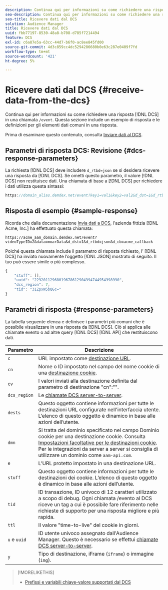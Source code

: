 ```yaml
---
description: Continua qui per informazioni su come richiedere una risposta DCS in una chiamata /event. Questa sezione include un esempio di risposta e le definizioni per gli elementi dati comuni in una risposta.
seo-description: Continua qui per informazioni su come richiedere una risposta DCS in una chiamata /event. Questa sezione include un esempio di risposta e le definizioni per gli elementi dati comuni in una risposta.
seo-title: Ricevere dati dal DCS
solution: Audience Manager
title: Ricevere dati dal DCS
uuid: fbb77197-8530-48a8-b708-d785f7214494
feature: DCS
exl-id: c6a87e5a-63cc-44d7-b6f0-ac8ee845fd00
source-git-commit: 4d3c859cc4dc5294286680b0e63c287e0409f7fd
workflow-type: tm+mt
source-wordcount: '421'
ht-degree: 5%

---
```


# Ricevere dati dal DCS {#receive-data-from-the-dcs}

Continua qui per informazioni su come richiedere una risposta [!DNL DCS] in una chiamata `/event`. Questa sezione include un esempio di risposta e le definizioni per gli elementi dati comuni in una risposta.

Prima di esaminare questo contenuto, consulta [Inviare dati al DCS](../../../api/dcs-intro/dcs-event-calls/dcs-url-send.md).

## Parametri di risposta DCS: Revisione {#dcs-response-parameters}

La richiesta [!DNL DCS] deve includere `d_rtbd=json` se si desidera ricevere una risposta da [!DNL DCS]. Se ometti questo parametro, il valore [!DNL DCS] non restituisce dati. Una chiamata di base a [!DNL DCS] per richiedere i dati utilizza questa sintassi:

```js
https://domain_alias.demdex.net/event?key1=val1&key2=val2&d_dst=1&d_rtbd=json&d_cb=callback
```

## Risposta di esempio {#sample-response}

Ricorda che dalla documentazione [Invia dati a DCS](../../../api/dcs-intro/dcs-event-calls/dcs-url-send.md), l&#39;azienda fittizia [!DNL Acme, Inc.] ha effettuato questa chiamata:

`https://acme_aam_domain.demdex.net/event?videoTypeID=2&data=moarData&d_dst=1&d_rtbd=json&d_cb=acme_callback`

Poiché questa chiamata include il parametro di risposta richiesto, l’ [!DNL DCS] ha inviato nuovamente l’oggetto [!DNL JSON] mostrato di seguito. Il tuo può essere simile o più complesso.

```js
{
    "stuff": [],
    "uuid": "22920112968019678612904394744954398990",
    "dcs_region": 7,
    "tid": "31ZpxW5bQGc="
}
```

## Parametri di risposta {#response-parameters}

La tabella seguente elenca e definisce i parametri più comuni che è possibile visualizzare in una risposta da [!DNL DCS]. Ciò si applica alle chiamate evento o ad altre query [!DNL DCS] [!DNL API] che restituiscono dati.

| Parametro | Descrizione |
|--- |--- |
| `c` | URL impostato come [destinazione URL](../../../features/destinations/create-url-destination.md). |
| `cn` | Nome o ID impostato nel campo del nome cookie di una [destinazione cookie](../../../features/destinations/create-cookie-destination.md). |
| `cv` | I valori inviati alla destinazione definita dal parametro di destinazione &quot;cn&quot;:&quot;&quot;. |
| `dcs_region` | Le [chiamate DCS server-to-server](../../../api/dcs-intro/dcs-api-reference/dcs-regions.md). |
| `dests` | Questo oggetto contiene informazioni per tutte le destinazioni URL configurate nell&#39;interfaccia utente. L’elenco di questo oggetto è dinamico in base alle azioni dell’utente. |
| `dmn` | Si tratta del dominio specificato nel campo Dominio cookie per una destinazione cookie. Consulta [Impostazioni facoltative per le destinazioni cookie](../../../features/destinations/cookie-destination-options.md).  Per le integrazioni da server a server si consiglia di utilizzare un dominio come `aam-api.com`. |
| `e` | L’URL protetto impostato in una destinazione URL. |
| `stuff` | Questo oggetto contiene informazioni per tutte le destinazioni dei cookie. L’elenco di questo oggetto è dinamico in base alle azioni dell’utente. |
| `tid` | ID transazione, ID univoco di 12 caratteri utilizzato a scopo di debug. Ogni chiamata /evento al DCS riceve un tag a cui è possibile fare riferimento nelle richieste di supporto per una risposta migliore e più rapida. |
| `ttl` | Il valore &quot;time-to-live&quot; del cookie in giorni. |
| `u` e `uuid` | ID utente univoco assegnato dall&#39;Audience Manager. Questo è necessario se effettui [chiamate DCS server-to-server](../../../api/dcs-intro/dcs-s2s/dcs-s2s-calls.md). |
| `y` | Tipo di destinazione, iFrame (`iframe`) o immagine (`img`). |

>[!MORELIKETHIS]
>
>* [Prefissi e variabili chiave-valore supportati dal DCS](../../../api/dcs-intro/dcs-api-reference/dcs-keys.md)

